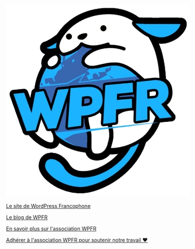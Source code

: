 <a href="https://wpfr.net/"><img src="profile/wapuu-wpfr.png"></a>


[Le site de WordPress Francophone](https://wpfr.net)

[Le blog de WPFR](https://wpfr.net/actualites/)

[En savoir plus sur l'association WPFR](https://wpfr.net/association/)

[Adhérer à l'association WPFR pour soutenir notre travail ❤️](https://wpfr.net/devenir-adherent/)